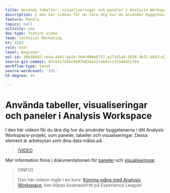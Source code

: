 ```yaml
---
title: Använda tabeller, visualiseringar och paneler i Analysis Workspace
description: I den här videon får du lära dig hur du använder byggstenarna i ditt Analysis Workspace-projekt, som paneler, tabeller och visualiseringar. Dessa element är arbetsytan som dina data målas på.
feature: Panels
topics: null
activity: use
doc-type: feature video
team: Technical Marketing
kt: 4103
role: User
level: Beginner
exl-id: 38b360d2-ce4a-4442-8a19-366c090eb717,a273d1a8-3b58-4bf2-b683-638d26a1cc4e
source-git-commit: 8fc641743bc9e07b838a22ca64ccc15344d52764
workflow-type: tm+mt
source-wordcount: '131'
ht-degree: 3%

---
```


# Använda tabeller, visualiseringar och paneler i Analysis Workspace

I den här videon får du lära dig hur du använder byggstenarna i ditt Analysis Workspace-projekt, som paneler, tabeller och visualiseringar. Dessa element är arbetsytan som dina data målas på.

>[!VIDEO](https://video.tv.adobe.com/v/30369/?quality=12&learn=on)

Mer information finns i dokumentationen för [paneler](https://experienceleague.adobe.com/docs/analytics/analyze/analysis-workspace/panels/panels.html) och [visualiseringar](https://experienceleague.adobe.com/docs/analytics/analyze/analysis-workspace/visualizations/freeform-analysis-visualizations.html).

>[!INFO]
>
> Den här videon ingår i en kurs: [Komma igång med Analysis Workspace](https://experienceleague.adobe.com/?recommended=Analytics-U-1-2020.1.workspace), kan köpas kostnadsfritt på Experience League!
